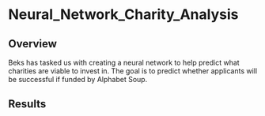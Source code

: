# Neural_Network_Charity_Analysis
## Overview
Beks has tasked us with creating a neural network to help predict what charities are viable to invest in. The goal is to predict whether applicants will be successful if funded by Alphabet Soup. 
## Results

##
